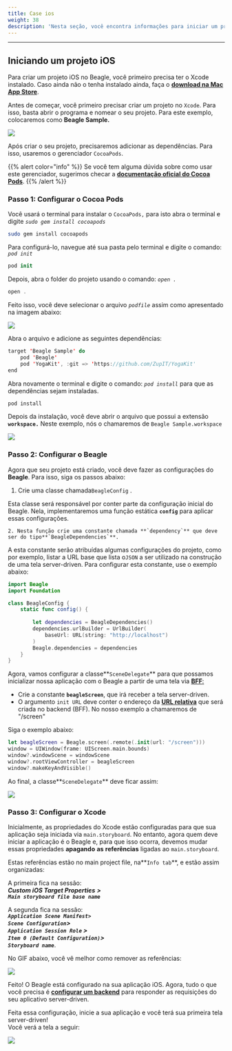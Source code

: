 ```yaml
---
title: Case ios
weight: 38
description: 'Nesta seção, você encontra informações para iniciar um projeto iOS com Beagle.'
---
```


---

## Iniciando um projeto iOS

Para criar um projeto iOS no Beagle, você primeiro precisa ter o Xcode instalado. Caso ainda não o tenha instalado ainda, faça o [**download na Mac App Store**](https://apps.apple.com/app/xcode/id497799835).

Antes de começar, você primeiro precisar criar um projeto no `Xcode`. Para isso, basta abrir o programa e nomear o seu projeto. Para este exemplo, colocaremos como **Beagle Sample.** 

![](/docs-beagle/captura-de-tela-2020-04-08-a-s-10.35.19.png)

Após criar o seu projeto, precisaremos adicionar as dependências. Para isso, usaremos o gerenciador `CocoaPods`.

{{% alert color="info" %}}
Se você tem alguma dúvida sobre como usar este gerenciador, sugerimos checar a [**documentação oficial do Cocoa Pods**](https://cocoapods.org/).
{{% /alert %}}

### Passo 1: Configurar o Cocoa Pods

Você usará o terminal para instalar o `CocoaPods,` para isto abra o terminal e digite _`sudo gem install cocoapods`_

```bash
sudo gem install cocoapods
```

Para configurá-lo, navegue até sua pasta pelo terminal e digite o comando: _`pod init`_ 

```swift
pod init
```

Depois, abra o folder do projeto usando o comando: _`open .`_

```swift
open .
```

Feito isso, você deve selecionar o arquivo _`podfile`_ assim como apresentado na imagem abaixo: 

![](https://lh3.googleusercontent.com/3zzsq_UBccpGCwaMfyYGC6KR9v4Dj4GD3LO311IOBocCIlj6N9kLiw8M6M6liCf3RnICjHpZL9Grw0JgylSSdp1jTkun-N8UYazKu7Wy0jkvBBohE6biktoz932oNFZpnf8hLrJK)

Abra o arquivo e adicione as seguintes dependências:


```swift
target 'Beagle Sample' do
    pod 'Beagle'        
    pod 'YogaKit', :git => 'https://github.com/ZupIT/YogaKit'
end
```


Abra novamente o terminal e digite o comando: _`pod install`_ para que as dependências sejam instaladas.

```swift
pod install
```

Depois da instalação, você deve abrir o arquivo que possui a extensão **`workspace.`** Neste exemplo, nós o chamaremos de `Beagle Sample.workspace`

![](/docs-beagle/captura-de-tela-2020-04-08-a-s-10.23.09.png)

### Passo 2: Configurar o Beagle

Agora que seu projeto está criado, você deve fazer as configurações do **Beagle**. Para isso, siga os passos abaixo: 

1. Crie uma classe chamada`BeagleConfig` . 

Esta classe será responsável por conter parte da configuração inicial do Beagle. Nela, implementaremos uma função estática **`config`** para aplicar essas configurações.

    2. Nesta função crie uma constante chamada **`dependency`** que deve ser do tipo**`BeagleDependencies`**. 

A esta constante serão atribuídas algumas configurações do projeto, como por exemplo, listar a URL base que lista o`JSON` a ser utilizado na construção de uma tela server-driven. Para configurar esta constante, use o exemplo abaixo:


```swift
import Beagle
import Foundation

class BeagleConfig {
    static func config() {
        
        let dependencies = BeagleDependencies()
        dependencies.urlBuilder = UrlBuilder(
            baseUrl: URL(string: "http://localhost")
        )
        Beagle.dependencies = dependencies
    }
}
```


Agora, vamos configurar a classe**`SceneDelegate`** para que possamos inicializar nossa aplicação com o Beagle a partir de uma tela via [**BFF**:](../../../../../../principais-conceitos#backend-for-frontend)

* Crie a constante **`beagleScreen`**, que irá receber a tela server-driven. 
* O argumento `init URL` deve conter o endereço da [**URL relativa**](../../../../../features/urls#caminho-relativo) que será criada no backend \(BFF\). No nosso exemplo a chamaremos de "/screen"

Siga o exemplo abaixo: 

```swift
let beagleScreen = Beagle.screen(.remote(.init(url: "/screen")))
window = UIWindow(frame: UIScreen.main.bounds)
window?.windowScene = windowScene
window?.rootViewController = beagleScreen
window?.makeKeyAndVisible()
```

Ao final, a classe**`SceneDelegate`** deve ficar assim:

![](https://lh5.googleusercontent.com/JcpliGK0G3QJyLlZIDcwD8X7TZfO7QKEjCcVmWNjX0NHoS8gHl8XOZrSg6dfVntZkusNGmJxRWTa3Ps_xrhCQsIQPOzsFZ375uLqDx1qvuWJWeOnlnQkQy8EkcvMuWhJ6KU8tF-r)

### Passo 3: Configurar o Xcode

Inicialmente, as propriedades do Xcode estão configuradas para que sua aplicação seja iniciada via `main.storyboard`. No entanto, agora quem deve iniciar a aplicação é o Beagle e, para que isso ocorra, devemos mudar essas propriedades **apagando** **as** **referências** ligadas ao `main.storyboard`. 

Estas referências estão no main project file, na**`Info tab`**, e estão assim organizadas:

A primeira fica na sessão:   
_**Custom iOS Target Properties**_ _**&gt;   
`Main storyboard file base name`**_ 

A segunda fica na sessão:  
_**`Application Scene Manifest>`**_  
_**`Scene Configuration`&gt;**_   
_**`Application Session Role` &gt;  
`Item 0 (Default Configuration)`&gt;  
`Storyboard name`**_.

No GIF abaixo, você vê melhor como remover as referências:

![](/docs-beagle/main%20%282%29.gif)

Feito! O Beagle está configurado na sua aplicação iOS. Agora, tudo o que você precisa é [**configurar um backend**](../../case-backend) para responder as requisições do seu aplicativo server-driven.

Feita essa configuração, inicie a sua aplicação e você terá sua primeira tela server-driven!   
Você verá a tela a seguir: 

![](/docs-beagle/captura_de_tela_2020-04-07_a-s_17-removebg-preview-2-.png)
